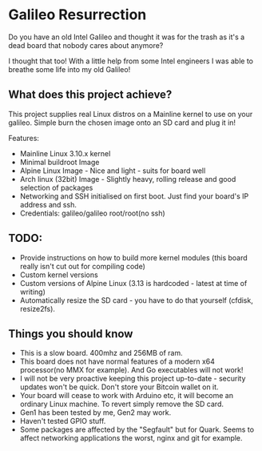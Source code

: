 # Galileo Resurrection
Do you have an old Intel Galileo and thought it was for the trash as it's a dead board that nobody cares about anymore?

I thought that too! With a little help from some Intel engineers I was able to breathe some life into my old Galileo!

## What does this project achieve?

This project supplies real Linux distros on a Mainline kernel to use on your galileo. Simple burn the chosen image onto an SD card and plug it in!

Features:

* Mainline Linux 3.10.x kernel
* Minimal buildroot Image
* Alpine Linux Image - Nice and light - suits for board well
* Arch linux (32bit) Image - Slightly heavy, rolling release and good selection of packages
* Networking and SSH initialised on first boot. Just find your board's IP address and ssh.
* Credentials: galileo/galileo root/root(no ssh)

## TODO:

* Provide instructions on how to build more kernel modules (this board really isn't cut out for compiling code)
* Custom kernel versions
* Custom versions of Alpine Linux (3.13 is hardcoded - latest at time of writing)
* Automatically resize the SD card - you have to do that yourself (cfdisk, resize2fs).

## Things you should know

* This is a slow board. 400mhz and 256MB of ram.
* This board does not have normal features of a modern x64 processor(no MMX for example). And Go executables will not work!
* I will not be very proactive keeping this project up-to-date - security updates won't be quick. Don't store your Bitcoin wallet on it.
* Your board will cease to work with Arduino etc, it will become an ordinary Linux machine. To revert simply remove the SD card.
* Gen1 has been tested by me, Gen2 may work.
* Haven't tested GPIO stuff.
* Some packages are affected by the "Segfault" but for Quark. Seems to affect networking applications the worst, nginx and git for example.







